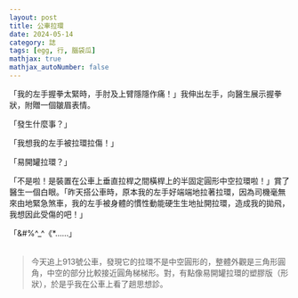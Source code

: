 ```yaml
---
layout: post
title: 公車拉環
date: 2024-05-14
category: 誌
tags: [egg, 行, 腦袋瓜]
mathjax: true
mathjax_autoNumber: false
---
```


「我的左手握拳太緊時，手肘及上臂隱隱作痛！」我伸出左手，向醫生展示握拳狀，附贈一個皺眉表情。

<!--more-->

「發生什麼事？」

「我想我的左手被拉環拉傷！」

「易開罐拉環？」

「不是啦！是裝置在公車上垂直拉桿之間橫桿上的半固定圓形中空拉環啦！」賞了醫生一個白眼。「昨天搭公車時，原本我的左手好端端地拉著拉環，因為司機毫無來由地緊急煞車，我的左手被身體的慣性動能硬生生地扯開拉環，造成我的拋飛，我想因此受傷的吧！」

「&#%^_^《*……」 <br><br>



> 今天追上913號公車，發現它的拉環不是中空圓形的，整體外觀是三角形圓角，中空的部分比較接近圓角梯梯形。對，有點像易開罐拉環的塑膠版（形狀），於是乎我在公車上看了趟思想診。
